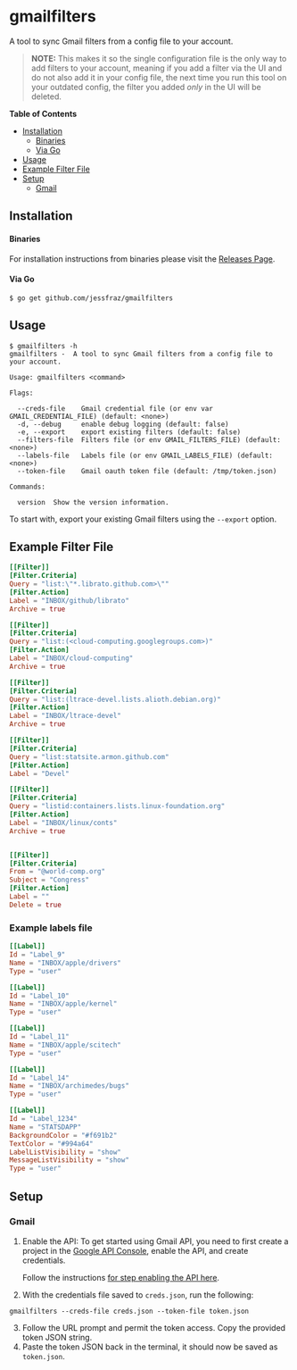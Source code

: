 # gmailfilters

A tool to sync Gmail filters from a config file to your account.

> **NOTE:** This makes it so the single configuration file is the only way to
   add filters to your account, meaning if you add a filter via the UI and do not
   also add it in your config file, the next time you run this tool on your
   outdated config, the filter you added _only_ in the UI will be deleted.

<!-- START doctoc generated TOC please keep comment here to allow auto update -->
<!-- DON'T EDIT THIS SECTION, INSTEAD RE-RUN doctoc TO UPDATE -->
**Table of Contents**

- [Installation](#installation)
    - [Binaries](#binaries)
    - [Via Go](#via-go)
- [Usage](#usage)
- [Example Filter File](#example-filter-file)
- [Setup](#setup)
  - [Gmail](#gmail)

<!-- END doctoc generated TOC please keep comment here to allow auto update -->


## Installation

#### Binaries

For installation instructions from binaries please visit the [Releases Page](https://github.com/jessfraz/gmailfilters/releases).

#### Via Go

```console
$ go get github.com/jessfraz/gmailfilters
```

## Usage

```console
$ gmailfilters -h
gmailfilters -  A tool to sync Gmail filters from a config file to your account.

Usage: gmailfilters <command>

Flags:

  --creds-file    Gmail credential file (or env var GMAIL_CREDENTIAL_FILE) (default: <none>)
  -d, --debug     enable debug logging (default: false)
  -e, --export    export existing filters (default: false)
  --filters-file  Filters file (or env GMAIL_FILTERS_FILE) (default: <none>)
  --labels-file   Labels file (or env GMAIL_LABELS_FILE) (default: <none>)
  --token-file    Gmail oauth token file (default: /tmp/token.json)

Commands:

  version  Show the version information.
```

To start with, export your existing Gmail filters using the `--export` option.

## Example Filter File

```toml
[[Filter]]
[Filter.Criteria]
Query = "list:\"*.librato.github.com>\""
[Filter.Action]
Label = "INBOX/github/librato"
Archive = true

[[Filter]]
[Filter.Criteria]
Query = "list:(<cloud-computing.googlegroups.com>)"
[Filter.Action]
Label = "INBOX/cloud-computing"
Archive = true

[[Filter]]
[Filter.Criteria]
Query = "list:(ltrace-devel.lists.alioth.debian.org)"
[Filter.Action]
Label = "INBOX/ltrace-devel"
Archive = true

[[Filter]]
[Filter.Criteria]
Query = "list:statsite.armon.github.com"
[Filter.Action]
Label = "Devel"

[[Filter]]
[Filter.Criteria]
Query = "listid:containers.lists.linux-foundation.org"
[Filter.Action]
Label = "INBOX/linux/conts"
Archive = true


[[Filter]]
[Filter.Criteria]
From = "@world-comp.org"
Subject = "Congress"
[Filter.Action]
Label = ""
Delete = true
```

### Example labels file

```toml
[[Label]]
Id = "Label_9"
Name = "INBOX/apple/drivers"
Type = "user"

[[Label]]
Id = "Label_10"
Name = "INBOX/apple/kernel"
Type = "user"

[[Label]]
Id = "Label_11"
Name = "INBOX/apple/scitech"
Type = "user"

[[Label]]
Id = "Label_14"
Name = "INBOX/archimedes/bugs"
Type = "user"

[[Label]]
Id = "Label_1234"
Name = "STATSDAPP"
BackgroundColor = "#f691b2"
TextColor = "#994a64"
LabelListVisibility = "show"
MessageListVisibility = "show"
Type = "user"
```

## Setup

### Gmail

1. Enable the API: To get started using Gmail API, you need to 
    first create a project in the 
    [Google API Console](https://console.developers.google.com),
    enable the API, and create credentials.

    Follow the instructions 
    [for step enabling the API here](https://developers.google.com/gmail/api/quickstart/go).

2. With the credentials file saved to `creds.json`, run the following:
```
gmailfilters --creds-file creds.json --token-file token.json
```
3. Follow the URL prompt and permit the token access. Copy the provided token JSON string.
4. Paste the token JSON back in the terminal, it should now be saved as `token.json`.